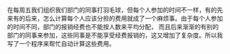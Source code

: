 在每周五我们组织我们部门的同事打羽毛球，但每个人参加的时间不一样，有的先来有的后来，怎么计算每个人应该分担的费用就成了一个麻烦事。由于每个人参加的时间不同，部门的报销经费也不能按人数来平均分配，
而且后来渐渐的有别的部门的同事来参加，这些同事是不能享受经费报销的，这又增加了复杂度。所以我写了一个程序来帮忙自动计算这些费用。
